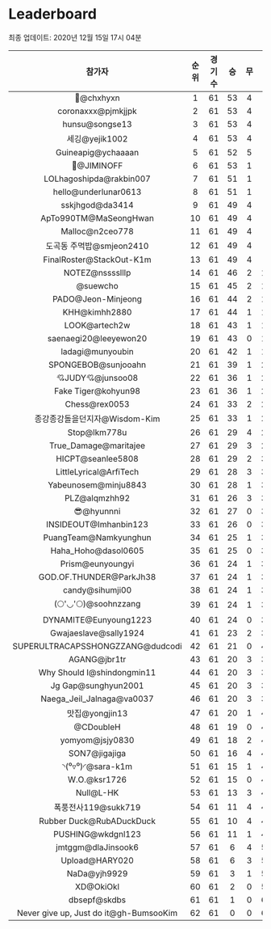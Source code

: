 # Leaderboard
최종 업데이트: 2020년 12월 15일 17시 04분




| 참가자 | 순위 | 경기수 | 승 | 무 | 패 | 승점 |
|:---:|:---:|:---:|:---:|:---:|:---:|:---:|
| 👑@chxhyxn | 1 | 61 | 53 | 4 | 4 | 163 |
| coronaxxx@pjmkjjpk | 2 | 61 | 53 | 4 | 4 | 163 |
| hunsu@songse13 | 3 | 61 | 53 | 4 | 4 | 163 |
| 세깅@yejik1002 | 4 | 61 | 53 | 4 | 4 | 163 |
| Guineapig@ychaaaan | 5 | 61 | 52 | 5 | 4 | 161 |
| :pray:@JIMINOFF | 6 | 61 | 53 | 1 | 7 | 160 |
| LOLhagoshipda@rakbin007 | 7 | 61 | 51 | 1 | 9 | 154 |
| hello@underlunar0613 | 8 | 61 | 51 | 1 | 9 | 154 |
| sskjhgod@da3414 | 9 | 61 | 49 | 4 | 8 | 151 |
| ApTo990TM@MaSeongHwan | 10 | 61 | 49 | 4 | 8 | 151 |
| Malloc@n2ceo778 | 11 | 61 | 49 | 4 | 8 | 151 |
| 도곡동 주먹밥@smjeon2410 | 12 | 61 | 49 | 4 | 8 | 151 |
| FinalRoster@StackOut-K1m | 13 | 61 | 49 | 4 | 8 | 151 |
| NOTEZ@nsssslllp | 14 | 61 | 46 | 2 | 13 | 140 |
| @suewcho | 15 | 61 | 45 | 2 | 14 | 137 |
| PADO@Jeon-Minjeong | 16 | 61 | 44 | 2 | 15 | 134 |
| KHH@kimhh2880 | 17 | 61 | 44 | 1 | 16 | 133 |
| LOOK@artech2w | 18 | 61 | 43 | 1 | 17 | 130 |
| saenaegi20@leeyewon20 | 19 | 61 | 43 | 0 | 18 | 129 |
| ladagi@munyoubin | 20 | 61 | 42 | 1 | 18 | 127 |
| SPONGEBOB@sunjooahn | 21 | 61 | 39 | 1 | 21 | 118 |
| 💘JUDY💘@junsoo08 | 22 | 61 | 36 | 1 | 24 | 109 |
| Fake Tiger@kohyun98 | 23 | 61 | 36 | 1 | 24 | 109 |
| Chess@rex0053 | 24 | 61 | 33 | 2 | 26 | 101 |
| 종강종강돌을던지자@Wisdom-Kim | 25 | 61 | 33 | 1 | 27 | 100 |
| Stop@lkm778u | 26 | 61 | 29 | 4 | 28 | 91 |
| True_Damage@maritajee | 27 | 61 | 29 | 3 | 29 | 90 |
| HICPT@seanlee5808 | 28 | 61 | 29 | 2 | 30 | 89 |
| LittleLyrical@ArfiTech | 29 | 61 | 28 | 3 | 30 | 87 |
| Yabeunosem@minju8843 | 30 | 61 | 28 | 1 | 32 | 85 |
| PLZ@alqmzhh92 | 31 | 61 | 26 | 3 | 32 | 81 |
| 😎@hyunnni | 32 | 61 | 27 | 0 | 34 | 81 |
| INSIDEOUT@Imhanbin123 | 33 | 61 | 26 | 0 | 35 | 78 |
| PuangTeam@Namkyunghun | 34 | 61 | 25 | 1 | 35 | 76 |
| Haha_Hoho@dasol0605 | 35 | 61 | 25 | 0 | 36 | 75 |
| Prism@eunyoungyi | 36 | 61 | 24 | 1 | 36 | 73 |
| GOD.OF.THUNDER@ParkJh38 | 37 | 61 | 24 | 1 | 36 | 73 |
| candy@sihumji00 | 38 | 61 | 24 | 1 | 36 | 73 |
| (🌕'◡'🌕)@soohnzzang | 39 | 61 | 24 | 1 | 36 | 73 |
| DYNAMITE@Eunyoung1223 | 40 | 61 | 24 | 0 | 37 | 72 |
| Gwajaeslave@sally1924 | 41 | 61 | 23 | 2 | 36 | 71 |
| SUPERULTRACAPSSHONGZZANG@dudcodi | 42 | 61 | 21 | 0 | 40 | 63 |
| AGANG@jbr1tr | 43 | 61 | 20 | 3 | 38 | 63 |
| Why Should I@shindongmin11 | 44 | 61 | 20 | 3 | 38 | 63 |
| Jg Gap@sunghyun2001 | 45 | 61 | 20 | 3 | 38 | 63 |
| Naega_Jeil_Jalnaga@va0037 | 46 | 61 | 20 | 3 | 38 | 63 |
| 맛집@yongjin13 | 47 | 61 | 20 | 1 | 40 | 61 |
| @CDoubleH | 48 | 61 | 19 | 0 | 42 | 57 |
| yomyom@jsjy0830 | 49 | 61 | 18 | 2 | 41 | 56 |
| SON7@jigajiga | 50 | 61 | 16 | 4 | 41 | 52 |
| ◝(⁰▿⁰)◜@sara-k1m | 51 | 61 | 15 | 1 | 45 | 46 |
| W.O.@ksr1726 | 52 | 61 | 15 | 0 | 46 | 45 |
| Null@L-HK | 53 | 61 | 13 | 3 | 45 | 42 |
| 폭풍전사119@sukk719 | 54 | 61 | 11 | 4 | 46 | 37 |
| Rubber Duck@RubADuckDuck | 55 | 61 | 10 | 4 | 47 | 34 |
| PUSHING@wkdgnl123 | 56 | 61 | 11 | 1 | 49 | 34 |
| jmtggm@dlaJinsook6 | 57 | 61 | 6 | 4 | 51 | 22 |
| Upload@HARY020 | 58 | 61 | 6 | 3 | 52 | 21 |
| NaDa@yjh9929 | 59 | 61 | 3 | 1 | 57 | 10 |
| XD@OkiOkl | 60 | 61 | 2 | 0 | 59 | 6 |
| dbsepf@skdbs | 61 | 61 | 1 | 0 | 60 | 3 |
| Never give up, Just do it@gh-BumsooKim | 62 | 61 | 0 | 0 | 61 | 0 |